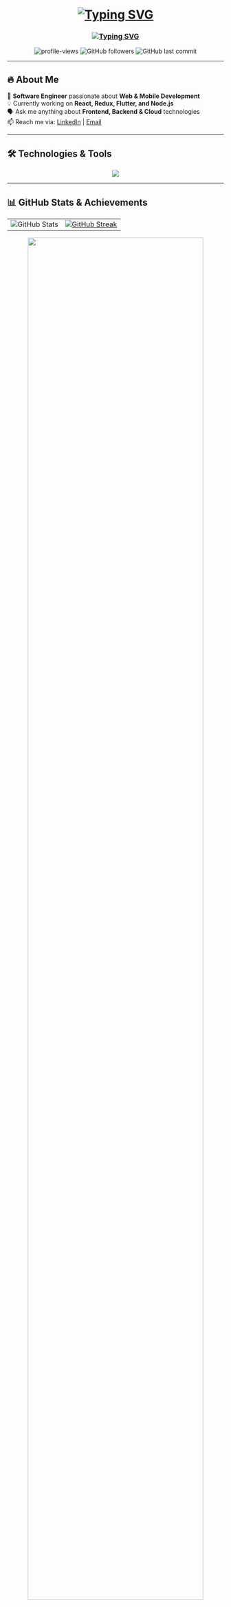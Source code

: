 <h1 align="center">
  <a href="https://git.io/typing-svg"><img src="https://readme-typing-svg.herokuapp.com?font=Atkinson+Hyperlegible+Mono&size=30&pause=7000&color=76F4F7&background=07FFF400&center=true&vCenter=true&width=600&lines=Hello%2C+I'm+Kaan+Alparslan.;Welcome+to+My+Github+Profile!" alt="Typing SVG" /></a>
</h1>

<h3 align="center">
  <a href="https://git.io/typing-svg"><img src="https://readme-typing-svg.herokuapp.com?font=Atkinson+Hyperlegible+Mono&size=24&pause=800&color=76F4F7&background=07FFF400&center=true&vCenter=true&width=600&lines=Computer+Engineer;Full-Stack+Developer;React+%7C+Next.js+%7C+Flutter" alt="Typing SVG" /></a>
</h3>


<p align="center">
  <img src="https://komarev.com/ghpvc/?username=Kaanalparslan&label=Profile%20views&color=0e75b6&style=flat" alt="profile-views" />
  <img src="https://img.shields.io/github/followers/Kaanalparslan?style=flat&logo=github" alt="GitHub followers" />
  <img src="https://img.shields.io/github/last-commit/Kaanalparslan/Kaanalparslan" alt="GitHub last commit" />
</p>

---

## 🔥 About Me
🚀 **Software Engineer** passionate about **Web & Mobile Development**  
💡 Currently working on **React, Redux, Flutter, and Node.js**  
🗣️ Ask me anything about **Frontend, Backend & Cloud** technologies  
📫 Reach me via: [LinkedIn](https://linkedin.com/in/Kaanalparslan) | [Email](mailto:email@example.com)

---

## 🛠 Technologies & Tools
<p align="center">
  <img src="https://skillicons.dev/icons?i=react,next,flutter,dart,nodejs,python,js,mongodb,kotlin,docker" />
</p>

---

## 📊 GitHub Stats & Achievements
<table align="center">
  <tr>
    <td>
      <img src="https://github-readme-stats.vercel.app/api?username=kaanalparslan&theme=react&show_icons=true&hide_border=true&count_private=true" alt="GitHub Stats" />
    </td>
    <td>
      <a href="https://git.io/streak-stats">
        <img src="https://streak-stats.demolab.com?user=Kaanalparslan&theme=react&hide_border=true&hide_longest_streak=true" alt="GitHub Streak" />
      </a>
    </td>
  </tr>
</table>

<div align="center">
  <img width="90%" src="https://github-profile-trophy.vercel.app/?username=Kaanalparslan&theme=dark_dimmed&margin-w=5&no-frame=true&column=9" />
</div>



---

## 📂 Pinned Projects
<p align="center">
  <a href="https://github.com/Kaanalparslan/Weatherapp">
    <img width="48%" src="https://github-readme-stats.vercel.app/api/pin/?username=Kaanalparslan&repo=Weatherapp&theme=react" />
  </a>
  <a href="https://github.com/Kaanalparslan/AnotherProject">
    <img width="48%" src="https://github-readme-stats.vercel.app/api/pin/?username=Kaanalparslan&repo=AnotherProject&theme=react" />
  </a>
</p>

---

## 🌎 Connect with Me


<p align="center">
   <a href="https://git.io/typing-svg"><img src="https://readme-typing-svg.herokuapp.com?font=Atkinson+Hyperlegible+Mono&size=24&pause=800&color=13F700&background=07FFF400&center=true&vCenter=true&multiline=true&width=600&height=200&lines=Wake+up%2C+Neo...;The+Matrix+has+you...;Follow+the+white+rabbit.;Knock%2C+knock%2C+Neo." alt="Typing SVG" /></a>
</p>

<p align="center">
  <a href="https://linkedin.com/in/Kaanalparslan">
    <img src="https://img.shields.io/badge/LinkedIn-0077B5?style=for-the-badge&logo=linkedin&logoColor=white">
  </a>
  <a href="https://github.com/Kaanalparslan">
    <img src="https://img.shields.io/badge/GitHub-181717?style=for-the-badge&logo=github&logoColor=white">
  </a>
  <a href="mailto:email@example.com">
    <img src="https://img.shields.io/badge/Email-D14836?style=for-the-badge&logo=gmail&logoColor=white">
  </a>
</p>

